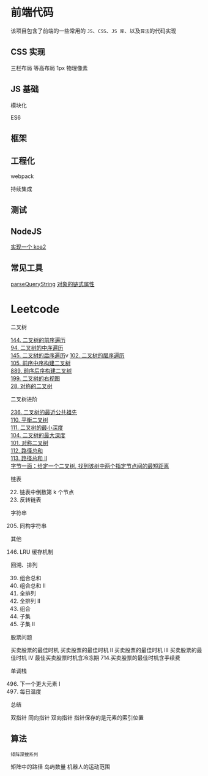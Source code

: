 # 前端代码

该项目包含了前端的一些常用的 `JS`、`CSS`、`JS 库`、以及`算法`的代码实现

## CSS 实现

三栏布局
等高布局
1px 物理像素

## JS 基础

模块化

ES6

## 框架

## 工程化

webpack

持续集成

## 测试

## NodeJS

[实现一个 koa2](https://github.com/amelia-coding/coding/blob/master/Nodejs/实现koa/like-koa2.js)

## 常见工具

[parseQueryString](https://github.com/amelia-coding/coding/blob/master/工具类/解析url参数.js)
[对象的链式属性](https://github.com/amelia-coding/coding/blob/master/工具类/对象的链式属性.js)


# Leetcode

二叉树

[144. 二叉树的前序遍历]()\
[94. 二叉树的中序遍历]()\
[145. 二叉树的后序遍历]()v
[102. 二叉树的层序遍历]()\
[105. 前序中序构建二叉树]()\
[889. 前序后序构建二叉树]()\
[199. 二叉树的右视图]()\
[28. 对称的二叉树](https://github.com/amelia-coding/coding/blob/master/%E7%AE%97%E6%B3%95/leetcode/28.对称的二叉树.js)

二叉树进阶

[236. 二叉树的最近公共祖先]()\
[110. 平衡二叉树]()\
[111. 二叉树的最小深度]()\
[104. 二叉树的最大深度]()\
[101. 对称二叉树]()\
[112. 路径总和]()\
[113. 路径总和 II]()\
[字节一面：给定一个二叉树, 找到该树中两个指定节点间的最短距离](https://github.com/sisterAn/JavaScript-Algorithms/issues/82)

链表

22. 链表中倒数第 k 个节点
206. 反转链表

字符串

205. 同构字符串

其他

146. LRU 缓存机制

回溯、排列

39. 组合总和
40. 组合总和 II
46. 全排列
47. 全排列 II
77. 组合
78. 子集
90. 子集 II

股票问题

买卖股票的最佳时机
买卖股票的最佳时机 II
买卖股票的最佳时机 III
买卖股票的最佳时机 IV
最佳买卖股票时机含冷冻期
714.买卖股票的最佳时机含手续费

单调栈

496. 下一个更大元素 I
739. 每日温度

总结

双指针
同向指针
双向指针
指针保存的是元素的索引位置


## 算法



`矩阵深搜系列`

矩阵中的路径
岛屿数量
机器人的运动范围
